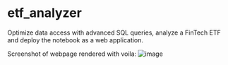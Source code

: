 # etf_analyzer
Optimize data access with advanced SQL queries, analyze a FinTech ETF and deploy the notebook as a web application.



Screenshot of webpage rendered with voila:
![image](https://user-images.githubusercontent.com/90667844/141035789-f88b4fde-7975-4ed1-82f6-ce18b41169ad.png)
